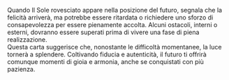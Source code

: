 Quando Il Sole rovesciato appare nella posizione del futuro, segnala che la felicità arriverà, ma potrebbe essere ritardata o richiedere uno sforzo di consapevolezza per essere pienamente accolta. Alcuni ostacoli, interni o esterni, dovranno essere superati prima di vivere una fase di piena realizzazione.  
Questa carta suggerisce che, nonostante le difficoltà momentanee, la luce tornerà a splendere. Coltivando fiducia e autenticità, il futuro ti offrirà comunque momenti di gioia e armonia, anche se conquistati con più pazienza.
